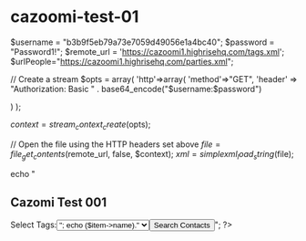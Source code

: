 # cazoomi-test-01

<!DOCTYPE html>

<html>
<head>
<meta charset="UTF-8">
<title>Cazoomi Test</title>
</head>

<body>
<form action ='viewPersons.php'method='get'>
<?PHP

$username = "b3b9f5eb79a73e7059d49056e1a4bc40";
$password = "Password1!";
$remote_url = 'https://cazoomi1.highrisehq.com/tags.xml';
$urlPeople="https://cazoomi1.highrisehq.com/parties.xml";

// Create a stream
$opts = array(
  'http'=>array(
    'method'=>"GET",
    'header' => "Authorization: Basic " . base64_encode("$username:$password")
             
  )
);

$context = stream_context_create($opts);

// Open the file using the HTTP headers set above
$file = file_get_contents($remote_url, false, $context);
$xml=simplexml_load_string($file);

echo "<h2>Cazomi Test 001</h2>Select Tags:<select name='cmbTags'>";
foreach ($xml->tag as $item)
{
	echo "<option value=";
	echo ($item->id).">";
	echo ($item->name)."</option>";

}

echo "</select><input type='Submit' name='btnSubmit' value='Search Contacts'></input>";
?>

</form>


</body>
</html>

